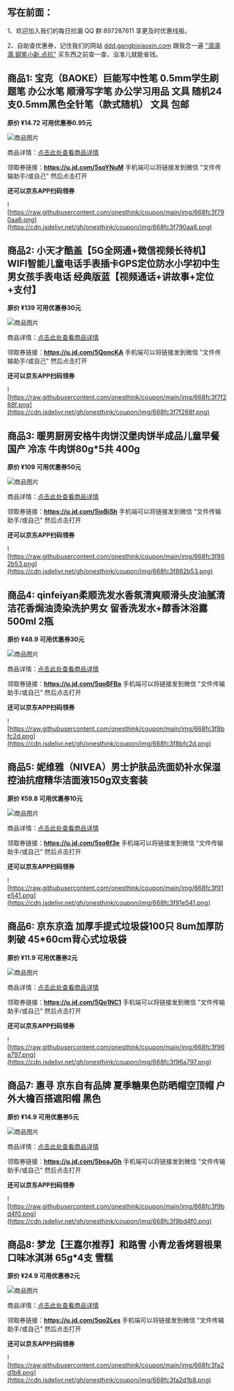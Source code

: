 ## 写在前面：

1、欢迎加入我们的每日捡漏 QQ 群:897287611 享更及时优惠线报。

2、自助查优惠券，记住我们的网站 [ddd.gangbixiaoxin.com](https://ddd.gangbixiaoxin.com) 跟我念一遍 ["滴滴滴.钢笔小新.点抗"](https://ddd.gangbixiaoxin.com) 买东西之前查一查，没准儿就能省钱。

## 商品1: 宝克（BAOKE）巨能写中性笔 0.5mm学生刷题笔 办公水笔 顺滑写字笔 办公学习用品 文具 随机24支0.5mm黑色全针笔（款式随机） 文具  包邮

**原价 ¥14.72 可用优惠券0.95元**

![商品图片](http://img14.360buyimg.com/n1/jfs/t1/134183/9/30161/109942/63ddfef0F59d68a4f/ceb0f9b84fd64d98.jpg)

商品详情：[点击此处查看商品详情](https://union-click.jd.com/jdc?e=1003156031&amp;p=JF8BAd0JK1olXwIDVFpdAEsQAl8IGloSXw8AUVdfCk8SBV9MRANLAjZbERscSkAJHTRQRA1CCVkdDwtCWhVLHTdNTwcKBENeCVAfUg8beDlbY1thGVoBCwkmcytFWmtca1xtWHZaOgwldhxBaAwMfS5LOWJBKylbVlxXDxtxaz5hBG1eIAE9WzxeaCx_cglNOWV6EikvUi11AgdOey5lDWFbKBc-akpHYSZOWy9NAHZgHTYbfBNgcBhRaAxhJGJmID0-VDxIfz9zfCcTOE5hIjkCViNFZRNuYihmHXJdMA4peyxQdR1scjtMPRIBIz4VczxjWh8NbxNtP3FbHR4qUD9zYDdrXC9sOWN2DRcafEl_YRRoD1lgSQR3ZD8eVDhFWhhse1tBWkVyFAMUSwtRcykEF2sUbQUDVFlUDkwRCmo4K1sVbUdsVF9eDk8eAm04GmsVWwUDU1ZbAUgRC2gNK1sdWjbV-eaIgvrCi9bchdPC5KHX3eKJlsMnM18LK1sUXAQCUFlcCksnM28LK1glA2gDB1ZdC0MRAQFVUwITXgJSHzBaDE0UA28PGmsXXAcAVm5tODBBUBcIbx9JXllVLyU9WhITVx8PY15lBWhQLCAKXiB0Bwl9RT9xHnl1UgBtCHs)

领取券链接：**https://u.jd.com/5soYNuM** 手机端可以将链接发到微信 "文件传输助手/或自己" 然后点击打开

**还可以京东APP扫码领券**

![https://raw.githubusercontent.com/onesthink/coupon/main/img/668fc3f790aa6.png](https://cdn.jsdelivr.net/gh/onesthink/coupon/img/668fc3f790aa6.png)

## 商品2: 小天才酷盖【5G全网通+微信视频长待机】WIFI智能儿童电话手表插卡GPS定位防水小学初中生男女孩手表电话 经典版蓝【视频通话+讲故事+定位+支付】

**原价 ¥139 可用优惠券30元**

![商品图片](http://img14.360buyimg.com/n1/jfs/t1/135615/22/40440/150372/654366b4F5ce041c8/3603a9e5802a5bca.jpg)

商品详情：[点击此处查看商品详情](https://union-click.jd.com/jdc?e=1003156031&amp;p=JF8BAdMJK1olXwQAVVdVDkgTA18IGloWVAcEUFxYD0oeB19MRANLAjZbERscSkAJHTRQRA1CCVkdDwtCWhVLHTdNTwcKBENeCVAfUg8bcQhvR1JyB1hLNBw0STZyeghrUjtUGF4EOlwrcQxwByZWZTpSJQRbUgo7clxXDxtxaz5iBAZGIwE5aD9kfCt-cj9NOWViEiovUhh1Ag9Obz5mK2FYBhc9QEp1YSZaWy93B2NgHSobfBRvYxt7YAxhJGJlLS1dVjxIZw9zfCcTOE5hIjkCViNFZRNheBIUVHJwMDc9UjRQd21ecix2XVliVi4OaxJnCxhqZC11BHIFNAEpbitPYDN_ci91JGVpFCokcBMnR2phejlNIBhnU1kYSEtyRm9tTT9wPQoOZF9tC0oXBGYOHF0cWDYyVF5tSSUXAmYJG1IWVDYDZF5bC0oQC2kBGVsQWA8yVFZaOJy6u7qCqo6d5NKc3Inkr56ev7uWk2slbQUyVF9cCksTBG4KG2slXQUyV24DZkpEBWxcGAwUM1tKDVheDgBVbWgMElkTVQ8HZFxcCUkVM184aTxyAQ9lDgAUaAl-QhJtYjx2FGZDEQZbZklheihvHxJLI2dFLFwEDh9xeV8IKw)

领取券链接：**https://u.jd.com/5QoncKA** 手机端可以将链接发到微信 "文件传输助手/或自己" 然后点击打开

**还可以京东APP扫码领券**

![https://raw.githubusercontent.com/onesthink/coupon/main/img/668fc3f7f268f.png](https://cdn.jsdelivr.net/gh/onesthink/coupon/img/668fc3f7f268f.png)

## 商品3: 暖男厨房安格牛肉饼汉堡肉饼半成品儿童早餐国产  冷冻 牛肉饼80g*5共 400g

**原价 ¥109 可用优惠券50元**

![商品图片](http://img14.360buyimg.com/n1/jfs/t1/245916/11/12241/225780/667192bfF2942956e/68f675caed0e18c5.jpg)

商品详情：[点击此处查看商品详情](https://union-click.jd.com/jdc?e=1003156031&amp;p=JF8BAdsJK1olXwQAVVxaAEMXC18IGloWWw4BUFZeDEgSA19MRANLAjZbERscSkAJHTRQRA1CCVkdDwtCWhVLHTdNTwcKBENeCVAfUg8bQCxqHD1mGQZ-Dx4qeiJIUzd2awBOJXhEOlwDST5UZwZDXSR3WFNyKTgYflxXDxtxaz5iBH1dIFw5WDxOcC1_ci9NOWVyEikvUih1SgdObBBlP2FYJBcpakp0YSZ0Wy9dAHVgHTobfjJvZBtBTgxhJGJlIz0ISzx-Yz9zfCcTOE5hIjkCViNFZRNqez9pVGVrAg0pay8fdBZ8cixMIkFiLSkqf0p0XRlhYz91PmVGIyc1bStPYCh8cjNFJHV5FCpffBtsY3sKbk8XKDZ2MA02DRYeagxjQ11tJmNaCTUZTCt3D2M4GmsWXAYFXVhaDkISM18IG2tUMwYDVldaCkgRM244G10WXAEKUldfC0IQAl8IE1wliqu6gdTs3cOu1_GAzOKyiI--gMDVOHsnAF8IGloXXQIFVVxdOHsXAF8LKwV7XFUFUQ5cDhh5XidRHVgdXwJsU1pbDUIfB2c4GVoUXwQyZG4eSykQZRxMGydOHXFwPQENUDVnWDRwZR17X1hDIR05YQBRfA0NTitoO0N0ZF5t)

领取券链接：**https://u.jd.com/5ioBiSh** 手机端可以将链接发到微信 "文件传输助手/或自己" 然后点击打开

**还可以京东APP扫码领券**

![https://raw.githubusercontent.com/onesthink/coupon/main/img/668fc3f862b53.png](https://cdn.jsdelivr.net/gh/onesthink/coupon/img/668fc3f862b53.png)

## 商品4: qinfeiyan柔顺洗发水香氛清爽顺滑头皮油腻清洁花香焗油烫染洗护男女 留香洗发水+醇香沐浴露 500ml 2瓶

**原价 ¥48.9 可用优惠券30元**

![商品图片](http://img14.360buyimg.com/n1/jfs/t1/23362/38/20783/206807/668f4a08F54c08113/243e9cc478a03ff3.jpg)

商品详情：[点击此处查看商品详情](https://union-click.jd.com/jdc?e=1003156031&amp;p=JF8BAdsJK1olXwMKXFtVDEwfA18IGloQWgMLU1leC08WBF9MRANLAjZbERscSkAJHTRQRA1CCVkdDwtCWhVLHTdNTwcKBENeCVAfUg8bZm1YGAJmL01DHApcch4ScDN4fyhDGmAFOlxdaEwVSxZaUwhjPnJ_V10HSFxXDxtxaz5hLnlCIjc1bzxOVix8cjNNOWJ-EioVVTt1ShtOeBBlPWFbJBcrakp-YSZOWyxnB2FgHSYbfANscRZscAxhJGJiIy1dTzxIdwpzfCcTOE5hIjkCViNFZRB-bChcA3F7Dg4-awJTYG10cixcOkF0LQg4cS98XBtXTTJ2B3YFNAYieChfYCh8YidFKk9hEykCeBtsY3sKbk8XKDZkMFcUQQ5SSApLeQZCOgVGHzs-D0JRD2M4GmsWXAYFXVhaDkISM18IG2tUMwYCXFZbC00XM244G10WXAEKUldfAU4WAV8IE1wliqu6gdTs3cOu1_GAzOKyiI--gMDVOHsnAF8IGloXXQIFVVxdOHsXAF8LKwV7XFUEVl8OX0l5XidRHVhACA5sU1paAEwXBGw4GVoUXwQyZG44ChsUWhx6UBpdCQd4AVsuVDtzcDlPfVx7XwZiU1wVcRlfUBlrbyYWXlxCZF5t)

领取券链接：**https://u.jd.com/5qoBFBa** 手机端可以将链接发到微信 "文件传输助手/或自己" 然后点击打开

**还可以京东APP扫码领券**

![https://raw.githubusercontent.com/onesthink/coupon/main/img/668fc3f8bfc2d.png](https://cdn.jsdelivr.net/gh/onesthink/coupon/img/668fc3f8bfc2d.png)

## 商品5: 妮维雅（NIVEA）男士护肤品洗面奶补水保湿 控油抗痘精华洁面液150g双支套装

**原价 ¥59.8 可用优惠券10元**

![商品图片](http://img14.360buyimg.com/n1/jfs/t1/230250/27/23382/106984/668d10feFe48c2157/9776f5d30b16a3a4.jpg)

商品详情：[点击此处查看商品详情](https://union-click.jd.com/jdc?e=1003156031&amp;p=JF8BAaoJK1olXwMKXVpYC0wUAl8NG1wdXwQFZBoCUBVIMzZNXhpXVhgcDwYCXhxDXHBTTkRHA1ocDBsJVFRORjNVFRlPGQpqDR1UYRhCRihvbAFAGgcALlhabT5ySjFmGVMVCl9kMS5VYQhUaw10fg5ISkYOIzcpbzJ0aCp_GixzJHJAXDwvfzd3WSpNfzJmPmUDClc4cThrdG98HDlsPnp7MBsdfzJnYBhAeBxiJFRiIz1dTz1uezdgRD9mKnR9NyoHdBF0WRtqbChmHXFdMDskayhTex8cGS4BX3MyLikZewkUaDRrUlxyPQR7Mj1UTkpgRWMEK1olXgcCU1dbD00eBl84G1slDmjWw8GLgs7PqdtmSRpAM1RDFl5tCXsXBWwJHFMTVAQKUllYOEsfBF_ftuPA17fX3OeJlsPAusjdkufBw44yZG5eOEsWAm0IH1wUXwYyZF5eOEgnXQEJSF0WVAMLBzAAQBIRADtcWDUSWQ8GVV1bDHsVAm4KGWslbW5bF1c0Wx5SRAh_QQ5SXAR4Ulk4fS5eXQEKE1tCBGBnJFY0Swh_YRNtTgYlXTY)

领取券链接：**https://u.jd.com/5so6f3e** 手机端可以将链接发到微信 "文件传输助手/或自己" 然后点击打开

**还可以京东APP扫码领券**

![https://raw.githubusercontent.com/onesthink/coupon/main/img/668fc3f91e541.png](https://cdn.jsdelivr.net/gh/onesthink/coupon/img/668fc3f91e541.png)

## 商品6: 京东京造 加厚手提式垃圾袋100只 8um加厚防刺破 45*60cm背心式垃圾袋

**原价 ¥11.9 可用优惠券2元**

![商品图片](http://img14.360buyimg.com/n1/jfs/t1/226483/17/20893/105318/6678cde6F9f5ad107/5abc2f6c61482ef2.jpg)

商品详情：[点击此处查看商品详情](https://union-click.jd.com/jdc?e=1003156031&amp;p=JF8BAacJK1olXwMKXFZdDUgTAl8IGloUXAELUV1UCksnRzBQRQQlBENHFRxWFlVMWzBeTA9KQl1XSwwDVFVPRjtUBAJQAVsMFgQZBDt8ZgRpZAZnD3sDUigGfUhLVChaeSdjGmgAMiobYzJ1Cmd4XjJOWll6PwNKSEdjeh9tbChyA3BrND0keyBQexpvaTlPNQR0NlYtahJrRxtDYCt3FG5JNxZUbS9kY21oaVJzP1xhFCkCaClsYAxLbARpOHJbMwIpUjxKVhZJRT9NImd1VFYCcDJjZhtrbAViX25lIBc6X3sWBTB_R1oQO2NhTlgIbzZ2AAZ8WBlDUQoyVW5eCUsQCmkPHVIQbTYCVG4LZksWAm4JE1wSXAUyVW5dDkgWBGcOEl4WVQABZF5VD3vArtfdkerA1b_WytaKsezCitPchdMlbTYBZF5cCUkXB2gJGVslbQYBZF1tViUWUGkKG14SWmhfHAdbCx1RAgEPH1wSVAIEUW5fCUoVAV84Kyt-OG1jKwMvWjYWBRlTblhJCkFQNiIrTyUVZRtOcCJ3VA5yETcGDxRvaDI4G2s)

领取券链接：**https://u.jd.com/5Qo1NC1** 手机端可以将链接发到微信 "文件传输助手/或自己" 然后点击打开

**还可以京东APP扫码领券**

![https://raw.githubusercontent.com/onesthink/coupon/main/img/668fc3f96a797.png](https://cdn.jsdelivr.net/gh/onesthink/coupon/img/668fc3f96a797.png)

## 商品7: 惠寻 京东自有品牌 夏季糖果色防晒帽空顶帽 户外大檐百搭遮阳帽 黑色

**原价 ¥14.9 可用优惠券5元**

![商品图片](http://img14.360buyimg.com/n1/jfs/t1/239740/21/14673/268145/668ce804F16ec66d8/40654730cf2509b0.png)

商品详情：[点击此处查看商品详情](https://union-click.jd.com/jdc?e=1003156031&amp;p=JF8BAacJK1olXwIDVFlbAUwfAF8IGloVXAMLXFxdD0wnRzBQRQQlBENHFRxWFlVMWzBeTA9KQl1XSwwDVFVPRjtUBAJQAVsMFgQZBBYeAS9YfQxlGG8FAVYeXhZheg9cExlMVWgACFcgAS8eZzkAcl9rLmdHJz1KSEdjeh9tbDhyHXBrDj4qazRJexpsfzlMJQR2Jlc9ahFnRxtDYz53FH5JIixUWy9ke21-eVJ8P19hEyk0dCJsYAxLbARpP3FLJx4qbDxKVhZWQSxnImNrMzoacDJjYRtrfBxhNFRlIxc2X3tDXgwSXCRmCGRGED8NQRBoRjxeQyNTUQoyVW5eCUsQCmkPHVIQbTYCVG4LZksWAm4KGlMSXgUyVW5dDkgWBGcOEl4QXwAAZF5VD3vArtfdkerA1b_WytaKsezCitPchdMlbTYBZF5cCUkXB2gJGVslbQYBZF1tViUWUGkLGVlBXWhfHAdbCxJfQwEPH10dXAMEVm5fCUoVAV84KwYcX0ZSMgktTSIQVmdLTQZjJGZWXBwEACUVX2Z1Ej8cOVAKPVojeypScAw4G2s)

领取券链接：**https://u.jd.com/5boaJGh** 手机端可以将链接发到微信 "文件传输助手/或自己" 然后点击打开

**还可以京东APP扫码领券**

![https://raw.githubusercontent.com/onesthink/coupon/main/img/668fc3f9bd4f0.png](https://cdn.jsdelivr.net/gh/onesthink/coupon/img/668fc3f9bd4f0.png)

## 商品8: 梦龙【王嘉尔推荐】和路雪 小青龙香烤碧根果口味冰淇淋 65g*4支 雪糕

**原价 ¥24.9 可用优惠券2元**

![商品图片](http://img14.360buyimg.com/n1/jfs/t1/225036/27/17237/165547/6684bc7fF4908cdc7/6ae22a85a5fabf82.jpg)

商品详情：[点击此处查看商品详情](https://union-click.jd.com/jdc?e=1003156031&amp;p=JF8BAagJK1olXwIDVFpVAU4eC18IGloUVAIAVVZVAEwnRzBQRQQlBENHFRxWFlVMWzBeTA9KQl1XSwwDVFVPRjtUBAJQAVsMFgQZBD8TczJBSA9IBgZ4MVgkcBETXytxehlcB2gANS4dDDlOeypfTl0cHlJYAiBKSEdjeh9tbCgVHnJdJA4kawJJexpsfzlPPQR1JlcNahJFRwxDYCh3XHZJIAZUby9ka21_aVJ1P191Cz0kVThsYAxLbARpPnFLKxwqfDxKVhZJRT9OHHBhVRxdcDJjYRt7UgViJHplIxcmX3tAWhJqQQl3A2R9JhwfTSNcBmhcSCtTUQoyVW5eCUsQCmkPHVIQbTYCVG4fZg1HXjIIGFkQXwYHZF9tCE0UAmgAHVIQWwcAVW5dAEwn1MKwztGkiI67gMDV3_Kw1ua0z8WdbTYyV25dCUoVA2sPGlkVbTYCV25eOBV5AjwPHg8UWQFsCRYEDkhNAilmHF8TWQQCXF5tCkoWAW04K2thWXZfHQ0JVRAXeQoOYiNPWVpGLT8fQRF5AQ54W19nBH5HAwtbAQhDWTl2K1sl)

领取券链接：**https://u.jd.com/5qo2Les** 手机端可以将链接发到微信 "文件传输助手/或自己" 然后点击打开

**还可以京东APP扫码领券**

![https://raw.githubusercontent.com/onesthink/coupon/main/img/668fc3fa2d1b8.png](https://cdn.jsdelivr.net/gh/onesthink/coupon/img/668fc3fa2d1b8.png)


